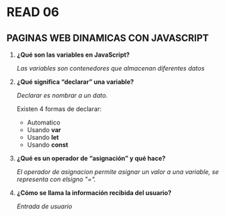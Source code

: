 # READ 06
## PAGINAS WEB DINAMICAS CON JAVASCRIPT
1. **¿Qué son las variables en JavaScript?**

    _Las variables son contenedores que almacenan diferentes datos_
2. **¿Qué significa “declarar” una variable?**

    _Declarar es nombrar a un dato._

    Existen 4 formas de declarar:
    + Automatico
    + Usando **var**
    + Usando **let**
    + Usando **const**

3. **¿Qué es un operador de “asignación” y qué hace?**

    _El operador de asignacion permite asignar un valor a una variable, se representa con elsigno "="._
4. **¿Cómo se llama la información recibida del usuario?**

    _Entrada de usuario_